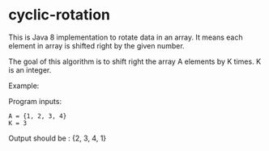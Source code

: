 # cyclic-rotation
This is Java 8 implementation to rotate data in an array. It means each element in array is shifted right by the given number.

The goal of this algorithm is to shift right the array A elements by K times. K is an integer.

Example:
    
Program inputs:

    A = {1, 2, 3, 4}
    K = 3

Output should be : {2, 3, 4, 1}

    

